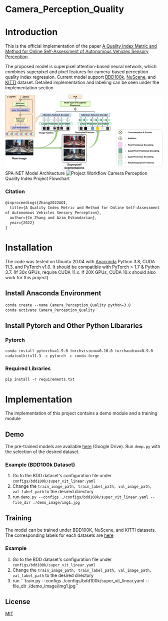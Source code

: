 # Camera_Perception_Quality

# Introduction
This is the official implementation of the paper [A Quality Index Metric and Method for Online Self-Assessment of Autonomous Vehicles Sensory Perception](https://arxiv.org/abs/2203.02588). 

The proposed model is superpixel attention-based neural network, which combines superpixel and pixel features for camera-based perception quality index regression. Current model support [BDD100k](https://www.bdd100k.com/), [NuScene](https://www.nuscenes.org/), and [KITTI](http://www.cvlibs.net/datasets/kitti/) dataset. Detailed implementation and labeling can be seen under the Implementation section

![Network Architecture](/project_images/Network_Architecture.png)
SPA-NET Model Architecture
![Project Workflow](/project_images/Project_Flowchart.png)
Camera Perception Quality Index Project Flowchart

### Citation
```
@inproceedings{Zhang2022AQI,
  title={A Quality Index Metric and Method for Online Self-Assessment of Autonomous Vehicles Sensory Perception},
  author={Ce Zhang and Azim Eskandarian},
  year={2022}
}
```

# Installation
The code was tested on Ubuntu 20.04 with [Anaconda](https://www.anaconda.com/) Python 3.8, CUDA 11.3, and PyTorch v1.0. It should be compatible with PyTorch > 1.7 & Python 3.7. (If 30x GPUs, require CUDA 11.x. If 20X GPUs, CUDA 10.x should also work for this project)

## Install Anaconda Environment
```
conda create --name Camera_Perception_Quality python=3.8
conda activate Camera_Perception_Quality
```
## Install Pytorch and Other Python Libararies
### Pytorch
```
conda install pytorch==1.9.0 torchvision==0.10.0 torchaudio==0.9.0 cudatoolkit=11.3 -c pytorch -c conda-forge
```
### Required Libraries
```
pip install -r requirements.txt
```

# Implementation
The implementation of this project contains a demo module and a training module
## Demo
The pre-trained models are available [here]() (Google Drive). Run ``` demp.py ``` with the selection of the desired dataset.
### Example (BDD100k Dataset)

1. Go to the BDD dataset's configuration file under ```configs/bdd100k/super_vit_linear.yaml```
2. Change the ```train_image_path, train_label_path, val_image_path, val_label_path``` to the desired directory
3. run ```demo.py --configs ./configs/bdd100k/super_vit_linear.yaml --file_dir ./demo_image/img1.jpg```

## Training
The model can be trained under BDD100K, NuScene, and KITTI datasets. The corresponding labels for each datasets are [here]()

### Example
1. Go to the BDD dataset's configuration file under ```configs/bdd100k/super_vit_linear.yaml```
2. Change the ```train_image_path, train_label_path, val_image_path, val_label_path``` to the desired directory
3. run ```train.py --configs ./configs/bdd100k/super_vit_linear.yaml --file_dir ./demo_image/img1.jpg``


## License
[MIT](https://choosealicense.com/licenses/mit/)
